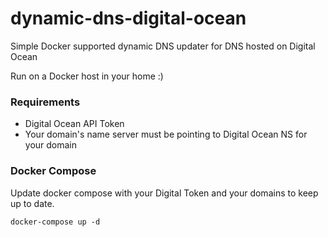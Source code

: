 # dynamic-dns-digital-ocean

Simple Docker supported dynamic DNS updater for DNS hosted on Digital Ocean 

Run on a Docker host in your home :)

### Requirements

* Digital Ocean API Token
* Your domain's name server must be pointing to Digital Ocean NS for your domain


### Docker Compose

Update docker compose with your Digital Token and your domains to keep up to date.

```
docker-compose up -d
```
